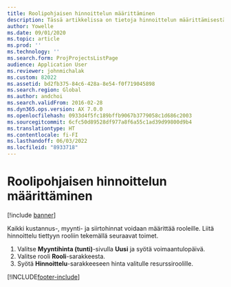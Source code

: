 ```yaml
---
title: Roolipohjaisen hinnoittelun määrittäminen
description: Tässä artikkelissa on tietoja hinnoittelun määrittämisestä tietyille rooleille.
author: Yowelle
ms.date: 09/01/2020
ms.topic: article
ms.prod: ''
ms.technology: ''
ms.search.form: ProjProjectsListPage
audience: Application User
ms.reviewer: johnmichalak
ms.custom: 82022
ms.assetid: bd2fb375-84c6-428a-8e54-f0f719045898
ms.search.region: Global
ms.author: andchoi
ms.search.validFrom: 2016-02-28
ms.dyn365.ops.version: AX 7.0.0
ms.openlocfilehash: 0933d4f5fc189bffb9067b3779058c1d686c2003
ms.sourcegitcommit: 6cfc50d89528df977a8f6a55c1ad39d99800d9b4
ms.translationtype: HT
ms.contentlocale: fi-FI
ms.lasthandoff: 06/03/2022
ms.locfileid: "8933718"
---
```

# <a name="set-up-role-based-pricing"></a>Roolipohjaisen hinnoittelun määrittäminen

[!include [banner](../includes/banner.md)]

Kaikki kustannus-, myynti- ja siirtohinnat voidaan määrittää rooleille. Liitä hinnoittelu tiettyyn rooliin tekemällä seuraavat toimet.

1. Valitse **Myyntihinta (tunti)**-sivulla **Uusi** ja syötä voimaantulopäivä.
2. Valitse rooli **Rooli**-sarakkeesta.
3. Syötä **Hinnoittelu**-sarakkeeseen hinta valitulle resurssiroolille.


[!INCLUDE[footer-include](../includes/footer-banner.md)]